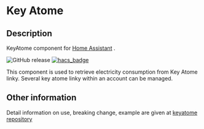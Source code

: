 # Key Atome
## Description
KeyAtome component for [Home Assistant](https://home-assistant.io/) .


![GitHub release](https://img.shields.io/github/release/jugla/keyatome)
[![hacs_badge](https://img.shields.io/badge/HACS-Default-orange.svg)](https://github.com/custom-components/hacs)

This component is used to retrieve electricity consumption from Key Atome linky.
Several key atome linky within an account can be managed.

## Other information
Detail information on use, breaking change, example are given at [keyatome repository](https://github.com/jugla/keyatome)
